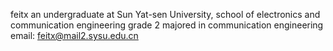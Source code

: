feitx
an undergraduate at Sun Yat-sen University, school of electronics and communication engineering
grade 2
majored in communication engineering
email: feitx@mail2.sysu.edu.cn
